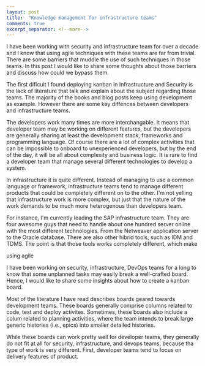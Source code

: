```yaml
---
layout: post
title:  "Knowledge management for infrastructure teams"
comments: true
excerpt_separator: <!--more-->
---
```


I have been working with security and infrastructure team for over a decade and
I know that using agile techniques with these teams are far from trivial. There
are some barriers that muddle the use of such techniques in those teams. In this
post I would like to share some thoughts about those barriers and discuss how
could we bypass them.

The first dificult I found deploying kanban in Infrastructure and Security is
the lack of literature that talk and explain about the subject regarding
those teams. The majority of the books and blog posts keep using development as
example. However there are some key diffences between developers and
infrastructure teams. 

The developers work many times are more interchangable. It means that developer
team may be working on different features, but the developers are generally
sharing at least the development stack, frameworks and programming language. Of
course there are a lot of complex activities that can be impossible to onboard
to unexperienced developers, but by the end of the day, it will be all about
complexity and business logic. It is rare to find a developer team that manage
several different technologies to develop a system. 

In infrastructure it is quite different. Instead of managing to use a common
language or framework, infrastructure teams tend to manage different products
that could be completely different on to the other. I'm not yelling that
infrastructure work is more complex, but just that the nature of the work
demands to be much more heterogenous than developers team. 

For instance, I'm currently leading the SAP infrastructure team. They are four
awesome guys that need to handle about one hundred server online with the most
different technologies. From the Netweaver application server to the Oracle
database. There are also other hibrid tools, such as IDM and TDMS. The point is
that those tools works completely different, which make 


using agile 

I have been working on security, infrastructure, DevOps teams for a long to know
that some unplanned tasks may easily break a well-crafted board. Hence, I would
like to share some insights about how to create a kanban board.

Most of the literature I have read describes boards geared towards development
teams. These boards generally comprise columns related to code, test and deploy
activites. Sometimes, these boards also include a colum related to planning
activities, where the team intends to break large generic histories (i.e.,
epics) into smaller detailed histories.

While these boards can work pretty well for developer teams, they generally do
not fit at all for security, infrastructure, and devops teams, because tha type
of work is very different. First, developer teams tend to focus on delivery
features of product. 





